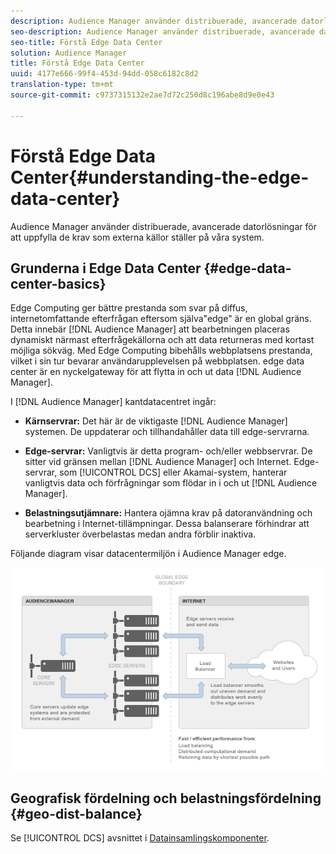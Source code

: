 ```yaml
---
description: Audience Manager använder distribuerade, avancerade datorlösningar för att uppfylla de krav som externa källor ställer på våra system.
seo-description: Audience Manager använder distribuerade, avancerade datorlösningar för att uppfylla de krav som externa källor ställer på våra system.
seo-title: Förstå Edge Data Center
solution: Audience Manager
title: Förstå Edge Data Center
uuid: 4177e666-99f4-453d-94dd-058c6182c8d2
translation-type: tm+mt
source-git-commit: c9737315132e2ae7d72c250d8c196abe8d9e0e43

---
```



# Förstå Edge Data Center{#understanding-the-edge-data-center}

Audience Manager använder distribuerade, avancerade datorlösningar för att uppfylla de krav som externa källor ställer på våra system.

## Grunderna i Edge Data Center {#edge-data-center-basics}

<!-- 

c_compedge.xml

 -->

Edge Computing ger bättre prestanda som svar på diffus, internetomfattande efterfrågan eftersom själva&quot;edge&quot; är en global gräns. Detta innebär [!DNL Audience Manager] att bearbetningen placeras dynamiskt närmast efterfrågekällorna och att data returneras med kortast möjliga sökväg. Med Edge Computing bibehålls webbplatsens prestanda, vilket i sin tur bevarar användarupplevelsen på webbplatsen. edge data center är en nyckelgateway för att flytta in och ut data [!DNL Audience Manager].

I [!DNL Audience Manager] kantdatacentret ingår:

* **Kärnservrar:** Det här är de viktigaste [!DNL Audience Manager] systemen. De uppdaterar och tillhandahåller data till edge-servrarna.

* **Edge-servrar:** Vanligtvis är detta program- och/eller webbservrar. De sitter vid gränsen mellan [!DNL Audience Manager] och Internet. Edge-servrar, som [!UICONTROL DCS] eller Akamai-system, hanterar vanligtvis data och förfrågningar som flödar in i och ut [!DNL Audience Manager].

* **Belastningsutjämnare:** Hantera ojämna krav på datoranvändning och bearbetning i Internet-tillämpningar. Dessa balanserare förhindrar att serverkluster överbelastas medan andra förblir inaktiva.

Följande diagram visar datacentermiljön i Audience Manager edge.

![](assets/edge_data_center.png)

## Geografisk fördelning och belastningsfördelning {#geo-dist-balance}

Se [!UICONTROL DCS] avsnittet i [Datainsamlingskomponenter](../../reference/system-components/components-data-collection.md).
